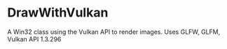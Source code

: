 # DrawWithVulkan
A Win32 class using the Vulkan API to render images. Uses GLFW, GLFM, Vulkan API 1.3.296
